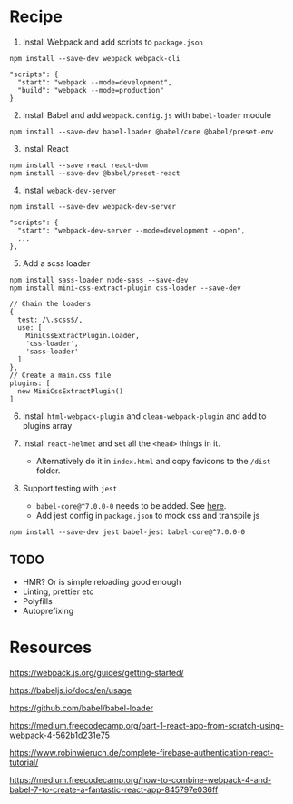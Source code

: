 
# Recipe
1. Install Webpack and add scripts to `package.json`
```
npm install --save-dev webpack webpack-cli
```
```
"scripts": {
  "start": "webpack --mode=development",
  "build": "webpack --mode=production"
}
```
2. Install Babel and add `webpack.config.js` with `babel-loader` module
```
npm install --save-dev babel-loader @babel/core @babel/preset-env
```
3. Install React
```
npm install --save react react-dom
npm install --save-dev @babel/preset-react
```
4. Install `weback-dev-server`
```
npm install --save-dev webpack-dev-server
```
```
"scripts": {
  "start": "webpack-dev-server --mode=development --open",
  ...
},
```
5. Add a scss loader
```
npm install sass-loader node-sass --save-dev
npm install mini-css-extract-plugin css-loader --save-dev
```
```
// Chain the loaders
{
  test: /\.scss$/,
  use: [
    MiniCssExtractPlugin.loader,
    'css-loader',
    'sass-loader'
  ]
},
// Create a main.css file
plugins: [
  new MiniCssExtractPlugin()
]
```
6. Install `html-webpack-plugin` and `clean-webpack-plugin` and add to plugins array

7. Install `react-helmet` and set all the `<head>` things in it.
    * Alternatively do it in `index.html` and copy favicons to the `/dist` folder.

8. Support testing with `jest`
    * `babel-core@^7.0.0-0` needs to be added. See [here](https://stackoverflow.com/questions/50620775/requires-babel-7-0-0-0-but-was-loaded-with-6-26-0).
    * Add jest config in `package.json` to mock css and transpile js
```
npm install --save-dev jest babel-jest babel-core@^7.0.0-0
```

## TODO
* HMR? Or is simple reloading good enough
* Linting, prettier etc
* Polyfills
* Autoprefixing

# Resources
https://webpack.js.org/guides/getting-started/

https://babeljs.io/docs/en/usage

https://github.com/babel/babel-loader

https://medium.freecodecamp.org/part-1-react-app-from-scratch-using-webpack-4-562b1d231e75

https://www.robinwieruch.de/complete-firebase-authentication-react-tutorial/

https://medium.freecodecamp.org/how-to-combine-webpack-4-and-babel-7-to-create-a-fantastic-react-app-845797e036ff